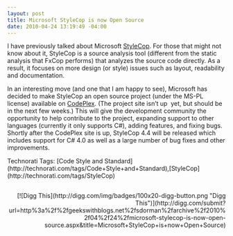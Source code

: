 ```yaml
---
layout: post
title: Microsoft StyleCop is now Open Source
date: 2010-04-24 13:19:49 -04:00
---
```


I have previously talked about Microsoft [StyleCop](http://geekswithblogs.net/sdorman/Tags/StyleCop/default.aspx). For those that might not know about it, StyleCop is a source analysis tool (different from the static analysis that FxCop performs) that analyzes the source code directly. As a result, it focuses on more design (or style) issues such as layout, readability and documentation.

In an interesting move (and one that I am happy to see), Microsoft has decided to make StyleCop an open source project (under the MS-PL license) available on [CodePlex](http://stylecop.codeplex.com/). (The project site isn’t up  yet, but should be in the next few weeks.) This will give the development community the opportunity to help contribute to the project, expanding support to other languages (currently it only supports C#), adding features, and fixing bugs. Shortly after the CodePlex site is up, StyleCop 4.4 will be released which includes support for C# 4.0 as well as a large number of bug fixes and other improvements.

<div id="scid:0767317B-992E-4b12-91E0-4F059A8CECA8:7f89b8cb-94d7-4822-9c90-88263b25ba39" class="wlWriterSmartContent" style="padding-bottom: 0px; margin: 0px; padding-left: 0px; padding-right: 0px; display: inline; float: none; padding-top: 0px">Technorati Tags: [Code Style and Standard](http://technorati.com/tags/Code+Style+and+Standard),[StyleCop](http://technorati.com/tags/StyleCop)</div>
<div id="postToolbar" style="text-align: right; padding-bottom: 4px; margin: 0px; padding-left: 0px; padding-right: 0px; padding-top: 4px"> </div>
<div class="wlWriterHeaderFooter" style="text-align: right; padding-bottom: 4px; margin: 0px; padding-left: 0px; padding-right: 0px; padding-top: 4px">[![Digg This](http://digg.com/img/badges/100x20-digg-button.png "Digg This")](http://digg.com/submit?url=http%3a%2f%2fgeekswithblogs.net%2fsdorman%2farchive%2f2010%2f04%2f24%2fmicrosoft-stylecop-is-now-open-source.aspx&title=Microsoft+StyleCop+is+now+Open+Source)</div>
